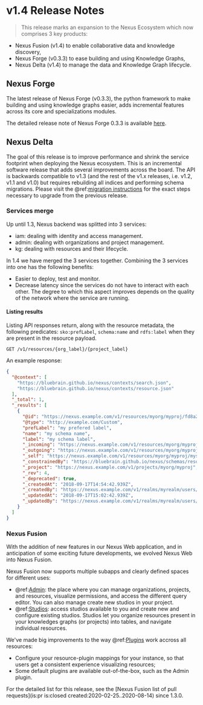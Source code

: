 # v1.4 Release Notes

> This release marks an expansion to the Nexus Ecosystem which now comprises 3 key products:

- Nexus Fusion (v1.4) to enable collaborative data and knowledge discovery,
- Nexus Forge (v0.3.3) to ease building and using Knowledge Graphs,
- Nexus Delta (v1.4) to manage the data and Knowledge Graph lifecycle.

## Nexus Forge

The latest release of Nexus Forge (v0.3.3), the python framework to make building and using knowledge graphs easier, adds incremental features across its core and specializations modules.

The detailed release note of Nexus Forge 0.3.3 is available [here](https://nexus-forge.readthedocs.io/en/latest/releases/v0.3.3-release-notes.html).

## Nexus Delta

The goal of this release is to improve performance and shrink the service footprint when deploying the Nexus ecosystem.
This is an incremental software release that adds several improvements across the board. The API is backwards
compatible to v1.3 (and the rest of the v1.x releases, i.e. v1.2, v1.1 and v1.0) but requires rebuilding all indices and performing schema migrations. Please
visit the @ref:[migration instructions](v1.3-to-v1.4-migration.md) for the exact steps necessary to upgrade from the previous release.

### Services merge

Up until 1.3, Nexus backend  was splitted into 3 services:

- iam: dealing with identity and access management.
- admin: dealing with organizations and project management.
- kg: dealing with resources and their lifecycle.

In 1.4 we have merged the 3 services together. Combining the 3 services into one has the following benefits:

- Easier to deploy, test and monitor.
- Decrease latency since the services do not have to interact with each other. The degree to which this aspect improves depends on the quality of the network where the service are running.

#### Listing results

Listing API responses return, along with the resource metadata, the following predicates: `sko:prefLabel`, `schema:name` and `rdfs:label` when they are present in the resource payload.

```
GET /v1/resources/{org_label}/{project_label}
```

An example response:

```json
{
  "@context": [
    "https://bluebrain.github.io/nexus/contexts/search.json",
    "https://bluebrain.github.io/nexus/contexts/resource.json"
  ],
  "_total": 1,
  "_results": [
    {
      "@id": "https://nexus.example.com/v1/resources/myorg/myproj/fd8a2b32-170e-44e8-808f-44a8cbbc49b0",
      "@type": "http://example.com/Custom",
      "prefLabel": "my prefered label",
      "name": "my schema name",
      "label": "my schema label",
      "_incoming": "https://nexus.example.com/v1/resources/myorg/myproj/myschema/base:fd8a2b32-170e-44e8-808f-44a8cbbc49b0/incoming",
      "_outgoing": "https://nexus.example.com/v1/resources/myorg/myproj/myschema/base:fd8a2b32-170e-44e8-808f-44a8cbbc49b0/outgoing",
      "_self": "https://nexus.example.com/v1/resources/myorg/myproj/myschema/base:fd8a2b32-170e-44e8-808f-44a8cbbc49b0",
      "_constrainedBy": "https://bluebrain.github.io/nexus/schemas/resource",
      "_project": "https://nexus.example.com/v1/projects/myorg/myproj",
      "_rev": 4,
      "_deprecated": true,
      "_createdAt": "2018-09-17T14:54:42.939Z",
      "_createdBy": "https://nexus.example.com/v1/realms/myrealm/users/john",
      "_updatedAt": "2018-09-17T15:02:42.939Z",
      "_updatedBy": "https://nexus.example.com/v1/realms/myrealm/users/john"
    }
  ]
}
```

### Nexus Fusion

With the addition of new features in our Nexus Web application, and in anticipation of some exciting future developments, we evolved Nexus Web into Nexus Fusion.

Nexus Fusion now supports multiple subapps and clearly defined spaces for different uses:

- @ref:[Admin](../fusion/admin.md): the place where you can manage organizations, projects, and resources, visualize permissions, and access the different query editor. You can also manage create new studios in your project.
- @ref:[Studios](../fusion/studio.md): access studios available to you and create new and configure existing studios. Studios let you organize resources present in your knowledges graphs (or projects) into tables, and navigate individual resources.

We've made big improvements to the way @ref:[Plugins](../fusion/plugins.md) work accross all resources:

- Configure your resource-plugin mappings for your instance, so that users get a consistent experience visualizing resources;
- Some default plugins are available out-of-the-box, such as the Admin plugin.

For the detailed list for this release, see the [Nexus Fusion list of pull requests](is:pr is:closed created:2020-02-25..2020-08-14) since 1.3.0.
